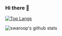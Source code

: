 ### Hi there 👋


[![Top Langs](https://github-readme-stats.vercel.app/api/top-langs/?username=swaroop325&layout=compact)](https://github.com/anuraghazra/github-readme-stats)

![swaroop's github stats](https://github-readme-stats.vercel.app/api?username=swaroop325&count_private=true&show_icons=true&theme=dark)



